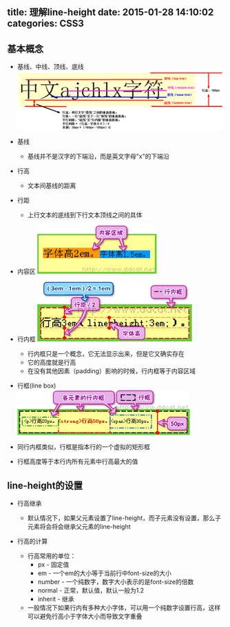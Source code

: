 title: 理解line-height
date: 2015-01-28 14:10:02
categories: CSS3
---
## 基本概念
* 基线、中线、顶线、底线
![](/imgs/css_line_height.png)
* 基线
  - 基线并不是汉字的下端沿，而是英文字母"x"的下端沿

* 行高
  - 文本间基线的距离

* 行距
  - 上行文本的底线到下行文本顶线之间的具体

* 内容区
![](/imgs/css_line_height_content.gif)

* 行内框
![](/imgs/css_line_height_inner.gif)
  * 行内框只是一个概念，它无法显示出来，但是它又确实存在
  * 它的高度就是行高
  * 在没有其他因素（padding）影响的时候，行内框等于内容区域

* 行框(line box)
![](/imgs/css_line_box.gif)
* 同行内框类似，行框是指本行的一个虚拟的矩形框
* 行框高度等于本行内所有元素中行高最大的值

## line-height的设置
* 行高继承
  - 默认情况下，如果父元素设置了line-height，而子元素没有设置，那么子元素将会将会继承父元素的line-height

* 行高的计算
  * 行高常用的单位：
    * px - 固定值
    * em - 一个em的大小等于当前行中font-size的大小
    * number - 一个纯数字，数字大小表示的是font-size的倍数
    * normal - 正常，默认值，默认一般为1.2
    * inherit - 继承
  * 一般情况下如果行内有多种大小字体，可以用一个纯数字设置行高，这样可以避免行高小于字体大小而导致文字重叠

